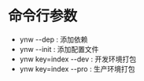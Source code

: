# 命令行参数

* ynw --dep : 添加依赖
* ynw --init : 添加配置文件
* ynw key=index --dev : 开发环境打包
* ynw key=index --pro : 生产环境打包

